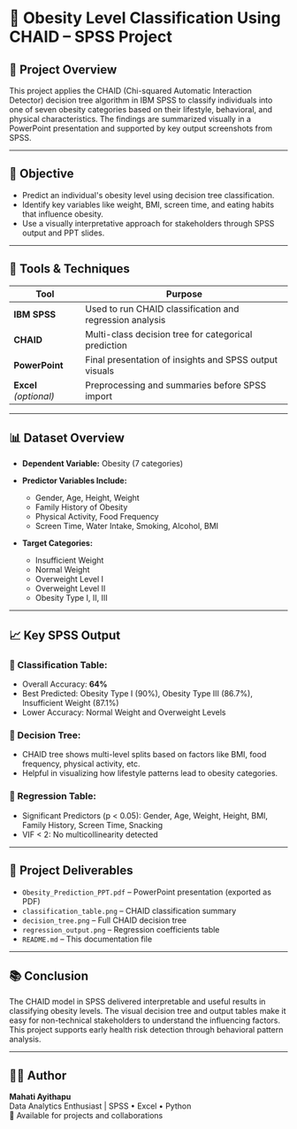 # 🧠 Obesity Level Classification Using CHAID – SPSS Project

## 📁 Project Overview

This project applies the CHAID (Chi-squared Automatic Interaction Detector) decision tree algorithm in IBM SPSS to classify individuals into one of seven obesity categories based on their lifestyle, behavioral, and physical characteristics. The findings are summarized visually in a PowerPoint presentation and supported by key output screenshots from SPSS.

---

## 🎯 Objective

- Predict an individual's obesity level using decision tree classification.
- Identify key variables like weight, BMI, screen time, and eating habits that influence obesity.
- Use a visually interpretative approach for stakeholders through SPSS output and PPT slides.

---

## 🧪 Tools & Techniques

| Tool       | Purpose                                                |
|------------|--------------------------------------------------------|
| **IBM SPSS** | Used to run CHAID classification and regression analysis |
| **CHAID**   | Multi-class decision tree for categorical prediction  |
| **PowerPoint** | Final presentation of insights and SPSS output visuals |
| **Excel** *(optional)* | Preprocessing and summaries before SPSS import |

---

## 📊 Dataset Overview

- **Dependent Variable:** Obesity (7 categories)
- **Predictor Variables Include:**
  - Gender, Age, Height, Weight
  - Family History of Obesity
  - Physical Activity, Food Frequency
  - Screen Time, Water Intake, Smoking, Alcohol, BMI

- **Target Categories:**
  - Insufficient Weight
  - Normal Weight
  - Overweight Level I
  - Overweight Level II
  - Obesity Type I, II, III

---

## 📈 Key SPSS Output

### 📌 Classification Table:
- Overall Accuracy: **64%**
- Best Predicted: Obesity Type I (90%), Obesity Type III (86.7%), Insufficient Weight (87.1%)
- Lower Accuracy: Normal Weight and Overweight Levels

### 📌 Decision Tree:
- CHAID tree shows multi-level splits based on factors like BMI, food frequency, physical activity, etc.
- Helpful in visualizing how lifestyle patterns lead to obesity categories.

### 📌 Regression Table:
- Significant Predictors (p < 0.05): Gender, Age, Weight, Height, BMI, Family History, Screen Time, Snacking
- VIF < 2: No multicollinearity detected

---

## 📂 Project Deliverables

- `Obesity_Prediction_PPT.pdf` – PowerPoint presentation (exported as PDF)
- `classification_table.png` – CHAID classification summary
- `decision_tree.png` – Full CHAID decision tree
- `regression_output.png` – Regression coefficients table
- `README.md` – This documentation file

---

## 📚 Conclusion

The CHAID model in SPSS delivered interpretable and useful results in classifying obesity levels. The visual decision tree and output tables make it easy for non-technical stakeholders to understand the influencing factors. This project supports early health risk detection through behavioral pattern analysis.

---

## 👩‍💻 Author

**Mahati Ayithapu**  
Data Analytics Enthusiast | SPSS • Excel • Python  
📧 Available for projects and collaborations  
